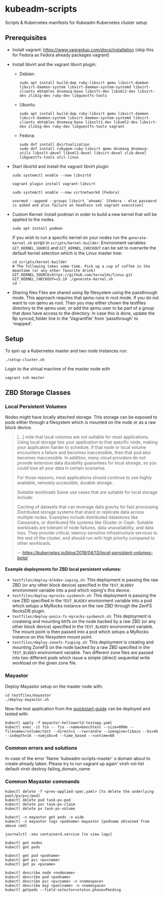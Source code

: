 # kubeadm-scripts
Scripts &amp; Kubernetes manifests for Kubeadm Kubernetes cluster setup

## Prerequisites
- Install vagrant: https://www.vagrantup.com/docs/installation (skip this for Fedora as Fedora already packages vagrant)
- Install libvirt and the vagrant libvirt plugin:
  - Debian:
    ```
    sudo apt install build-dep ruby-libvirt qemu libvirt-daemon libvirt-daemon-system libvirt-daemon-system-systemd libvirt-clients ebtables dnsmasq-base libxslt-dev libxml2-dev libvirt-dev zlib1g-dev ruby-dev libguestfs-tools
    ```
  - Ubuntu:
    ```
    sudo apt install build-dep ruby-libvirt qemu libvirt-daemon libvirt-daemon-system libvirt-daemon-system-systemd libvirt-clients ebtables dnsmasq-base libxslt1-dev libxml2-dev libvirt-dev zlib1g-dev ruby-dev libguestfs-tools vagrant
    ```
  - Fedora:
    ```
    sudo dnf install @virtualization
    sudo dnf install rubygem-ruby-libvirt qemu dnsmasq dnsmasq-utils libxslt-devel libxml2-devel libvirt-devel zlib-devel libguestfs-tools util-linux
    ```

 - Start libvirtd and install the vagrant libvirt plugin
    ```
    sudo systemctl enable --now libvirtd

    vagrant plugin install vagrant-libvirt

    sudo systemctl enable --now virtnetworkd [Fedora]

    usermod --append --groups libvirt `whoami` [Fedora - else password is asked and also failure on headless ssh vagrant execution]
    ```
- Custom Kernel: Install podman in order to build a new kernel that will be applied to the nodes.
    ```
    sudo apt install podman
    ```

    If you wish to run a specific kernel on your nodes run the `generate-kernel.sh` script in `scripts/kernel-builder`. Environment variables `GIT_KERNEL_SOURCE` and `GIT_KERNEL_CHECKOUT` can be set to overwrite the default kernel selection which is the Linux master tree:
    ```
    cd scripts/kernel-builder
    # The following takes some time. Pick up a cup of coffee in the meantime (or any other favorite drink)
    GIT_KERNEL_SOURCE=https://github.com/torvalds/linux.git GIT_KERNEL_CHECKOUT=v5.19 ./generate-kernel.sh
    cd -
    ```

- Sharing files
    Files are shared using 9p filesystem using the passthrough mode. This approach requires that qemu runs in root mode. If you do not want to run qemu as root. Then you may either chown the testfiles directory to the qemu user, or add the qemu user to be part of a group that does have access to the directory. In case this is done, update the 9p synced_folder line in the 'Vagrantfile' from 'passthrough' to 'mapped'.
        

## Setup
To spin up a Kubernetes master and two node instances run: 
```
./setup-cluster.sh
```

Login to the virtual machine of the master node with
```
vagrant ssh master
```

## ZBD Storage Classes

### Local Persistent Volumes
Nodes might have locally attached storage. This storage can be exposed to pods either through a filesystem which is mounted on the node or as a raw block device.

> [...] note that local volumes are not suitable for most applications. Using local storage ties your application to that specific node, making your application harder to schedule. If that node or local volume encounters a failure and becomes inaccessible, then that pod also becomes inaccessible. In addition, many cloud providers do not provide extensive data durability guarantees for local storage, so you could lose all your data in certain scenarios.
> 
> For those reasons, most applications should continue to use highly available, remotely accessible, durable storage.
> 
> Suitable workloads
> Some use cases that are suitable for local storage include:
> 
> Caching of datasets that can leverage data gravity for fast processing
> Distributed storage systems that shard or replicate data across multiple nodes. Examples include distributed datastores like Cassandra, or distributed file systems like Gluster or Ceph.
> Suitable workloads are tolerant of node failures, data unavailability, and data loss. They provide critical, latency-sensitive infrastructure services to the rest of the cluster, and should run with high priority compared to other workloads.
>
> -- <cite>https://kubernetes.io/blog/2018/04/13/local-persistent-volumes-beta/</cite>

#### Example deployments for ZBD local persistent volumes:
* `testfiles/deploy-blkdev-ioping.sh`: This deployment is passing the raw ZBD (or any other block device) specified in the `TEST_BLKDEV` environment variable into a pod which ioping's this device. 
* `testfiles/deploy-myrocks-sysbench.sh`: This deployment is passing the raw ZBD specified in the `TEST_BLKDEV` environment variable into a pod which setups a MyRocks instance on the raw ZBD through the ZenFS RocksDB plugin.
* `testfiles/deploy-posix-fs-myrocks-sysbench.sh`: This deployment is createing and mounting btrfs on the node backed by a raw ZBD (or any other block device) specified in the `TEST_BLKDEV` environment variable. The mount point is then passed into a pod which setups a MyRocks instance on this filesystem mount point.
* `testfiles/deploy-zonefs-fioping.sh`: This deployment is creating and mounting ZoneFS on the node backed by a raw ZBD specified in the `TEST_BLKDEV` environment variable. Two different zone files are passed into two different pods which issue a simple (direct) sequential write workload on the given zone file.


### Mayastor
Deploy Mayastor setup on the master node with:
```
cd testfiles/mayastor
./deploy-mayastor.sh
```

Now the test application from the [quickstart-guide](https://mayastor.gitbook.io/introduction/quickstart/deploy-a-test-application) can be deployed and tested with:
```
kubectl apply -f mayastor-helloworld-testapp.yaml
kubectl exec -it fio -- fio --name=benchtest --size=800m --filename=/volume/test --direct=1 --rw=randrw --ioengine=libaio --bs=4k --iodepth=16 --numjobs=8 --time_based --runtime=60
```

### Common errors and solutions
In-case of the error 'Name 'kubeadm-scripts-master' o domain about to create already taken. Please try to run vagrant up again'
virsh vol-list default
virsh destroy failing_domain_name

### Common Mayastor commands
```
kubectl delete -f <prev-applied-spec.yaml> [to delete the underlying pool/pv/pvc/pod]
kubectl delete pod task-pv-pod
kubectl delete pvc task-pv-claim
kubectl delete pv task-pv-volume

kubectl -n mayastor get pods -o wide
kubectl -n mayastor logs <podname> mayastor [podname obtained from above cmd]

journalctl -xeu containerd.service [to view logs]

kubectl get nodes
kubectl get pods

kubectl get pod <podname>
kubectl get pvc <pvcname>
kubectl get pv <pvname>

kubectl describe node <nodename>
kubectl describe pod <podname>
kubectl describe pvc <pvcname> -n <namespace>
kubectl describe msp <poolname> -n <namespace>
kubectl getpods --field-selector=status.phase=Pending
```
